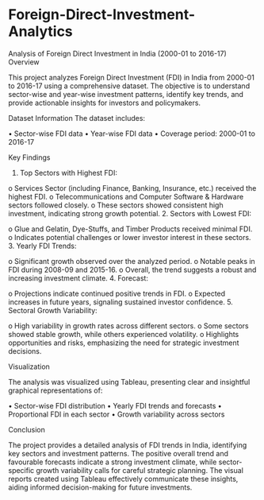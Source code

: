 # Foreign-Direct-Investment-Analytics
Analysis of Foreign Direct Investment in India (2000-01 to 2016-17)
Overview

This project analyzes Foreign Direct Investment (FDI) in India from 2000-01 to 2016-17 using a comprehensive dataset. The objective is to understand sector-wise and year-wise investment patterns, identify key trends, and provide actionable insights for investors and policymakers.

Dataset Information
The dataset includes:

•	Sector-wise FDI data
•	Year-wise FDI data
•	Coverage period: 2000-01 to 2016-17

Key Findings

1.	Top Sectors with Highest FDI:

o	Services Sector (including Finance, Banking, Insurance, etc.) received the highest FDI.
o	Telecommunications and Computer Software & Hardware sectors followed closely.
o	These sectors showed consistent high investment, indicating strong growth potential.
2.	Sectors with Lowest FDI:

o	Glue and Gelatin, Dye-Stuffs, and Timber Products received minimal FDI.
o	Indicates potential challenges or lower investor interest in these sectors.
3.	Yearly FDI Trends:

o	Significant growth observed over the analyzed period.
o	Notable peaks in FDI during 2008-09 and 2015-16.
o	Overall, the trend suggests a robust and increasing investment climate.
4.	Forecast:

o	Projections indicate continued positive trends in FDI.
o	Expected increases in future years, signaling sustained investor confidence.
5.	Sectoral Growth Variability:

o	High variability in growth rates across different sectors.
o	Some sectors showed stable growth, while others experienced volatility.
o	Highlights opportunities and risks, emphasizing the need for strategic investment decisions.

Visualization

The analysis was visualized using Tableau, presenting clear and insightful graphical representations of:

•	Sector-wise FDI distribution
•	Yearly FDI trends and forecasts
•	Proportional FDI in each sector
•	Growth variability across sectors

Conclusion

The project provides a detailed analysis of FDI trends in India, identifying key sectors and investment patterns. The positive overall trend and favourable forecasts indicate a strong investment climate, while sector-specific growth variability calls for careful strategic planning. The visual reports created using Tableau effectively communicate these insights, aiding informed decision-making for future investments.
